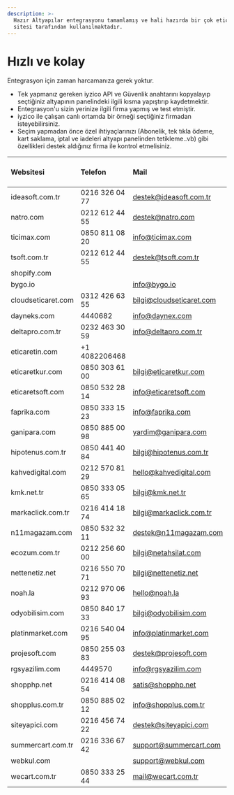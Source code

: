 ```yaml
---
description: >-
  Hazır Altyapılar entegrasyonu tamamlamış ve hali hazırda bir çok eticaret
  sitesi tarafından kullanılmaktadır.
---
```


# Hızlı ve kolay

Entegrasyon için zaman harcamanıza gerek yoktur.

* Tek yapmanız gereken iyzico API ve Güvenlik anahtarını kopyalayıp seçtiğiniz altyapının panelindeki ilgili kısma yapıştırıp kaydetmektir.
* Entegrasyon'u sizin yerinize ilgili firma yapmış ve test etmiştir.
* iyzico ile çalışan canlı ortamda bir örneği seçtiğiniz firmadan isteyebilirsiniz.
* Seçim yapmadan önce özel ihtiyaçlarınızı \(Abonelik, tek tıkla ödeme, kart saklama, iptal ve iadeleri altyapı panelinden tetikleme..vb\) gibi özellikleri destek aldığınız firma ile kontrol etmelisiniz.



| Websitesi | Telefon | Mail | Anında Sanal Pos |
| :--- | :--- | :--- | :--- |
| ideasoft.com.tr | 0216 326 04 77 | destek@ideasoft.com.tr | var |
| natro.com | 0212 612 44 55 | destek@natro.com | var |
| ticimax.com | 0850 811 08 20 | info@ticimax.com | var |
| tsoft.com.tr | 0212 612 44 55 | destek@tsoft.com.tr | var |
| shopify.com | ​ | ​ | yok |
| bygo.io | ​ | info@bygo.io | yok |
| cloudseticaret.com | 0312 426 63 55 | bilgi@cloudseticaret.com | yok |
| dayneks.com | 4440682 | info@daynex.com | yok |
| deltapro.com.tr | 0232 463 30 59 | info@deltapro.com.tr | yok |
| eticaretin.com | +1 4082206468 | ​ | yok |
| eticaretkur.com | 0850 303 61 00 | bilgi@eticaretkur.com | yok |
| eticaretsoft.com | 0850 532 28 14 | info@eticaretsoft.com | yok |
| faprika.com | 0850 333 15 23 | info@faprika.com | yok |
| ganipara.com | 0850 885 00 98 | yardim@ganipara.com | yok |
| hipotenus.com.tr | 0850 441 40 84 | bilgi@hipotenus.com.tr | yok |
| kahvedigital.com | 0212 570 81 29 | hello@kahvedigital.com | yok |
| kmk.net.tr | 0850 333 05 65 | bilgi@kmk.net.tr | yok |
| markaclick.com.tr | 0216 414 18 74 | bilgi@markaclick.com.tr | yok |
| n11magazam.com | 0850 532 32 11 | destek@n11magazam.com | yok |
| ecozum.com.tr | 0212 256 60 00 | bilgi@netahsilat.com | yok |
| nettenetiz.net | 0216 550 70 71 | bilgi@nettenetiz.net | yok |
| noah.la | 0212 970 06 93 | hello@noah.la | yok |
| odyobilisim.com | 0850 840 17 33 | bilgi@odyobilisim.com | yok |
| platinmarket.com | 0216 540 04 95 | info@platinmarket.com | yok |
| projesoft.com | 0850 255 03 83 | destek@projesoft.com | yok |
| rgsyazilim.com | 4449570 | info@rgsyazilim.com | yok |
| shopphp.net | 0216 414 08 54 | satis@shopphp.net | yok |
| shopplus.com.tr | 0850 885 02 12 | info@shopplus.com.tr | yok |
| siteyapici.com | 0216 456 74 22 | destek@siteyapici.com | yok |
| summercart.com.tr | 0216 336 67 42 | support@summercart.com | yok |
| webkul.com | ​ | support@webkul.com | yok |
| wecart.com.tr | 0850 333 25 44 | mail@wecart.com.tr | yok |

